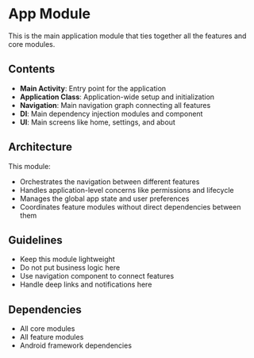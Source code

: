# App Module

This is the main application module that ties together all the features and core modules.

## Contents

- **Main Activity**: Entry point for the application
- **Application Class**: Application-wide setup and initialization
- **Navigation**: Main navigation graph connecting all features
- **DI**: Main dependency injection modules and component
- **UI**: Main screens like home, settings, and about

## Architecture

This module:
- Orchestrates the navigation between different features
- Handles application-level concerns like permissions and lifecycle
- Manages the global app state and user preferences
- Coordinates feature modules without direct dependencies between them

## Guidelines

- Keep this module lightweight
- Do not put business logic here
- Use navigation component to connect features
- Handle deep links and notifications here

## Dependencies

- All core modules
- All feature modules
- Android framework dependencies